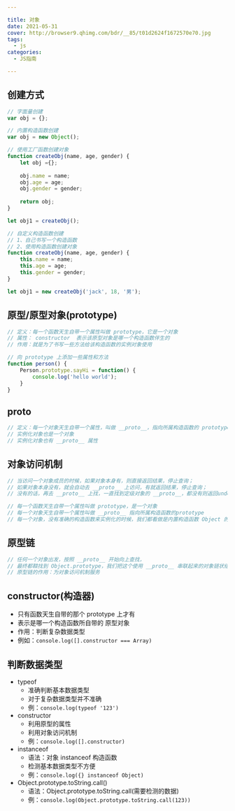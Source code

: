 ```yaml
---

title: 对象
date: 2021-05-31
cover: http://browser9.qhimg.com/bdr/__85/t01d2624f1672570e70.jpg
tags:
  - js
categories:
  - JS指南

---
```


## 创建方式

```javascript
// 字面量创建
var obj = {};

// 内置构造函数创建
var obj = new Object();

// 使用工厂函数创建对象
function createObj(name, age, gender) {
    let obj ={};
    
    obj.name = name;
    obj.age = age;
    obj.gender = gender;
    
    return obj;
}

let obj1 = createObj();

// 自定义构造函数创建
// 1、自己书写一个构造函数
// 2、使用构造函数创建对象
function createObj(name, age, gender) {    
    this.name = name;
    this.age = age;
    this.gender = gender;
}

let obj1 = new createObj('jack', 18, '男');
```

## 原型/原型对象(prototype)

```javascript
// 定义：每一个函数天生自带一个属性叫做 prototype，它是一个对象
// 属性： constructor  表示该原型对象是哪一个构造函数伴生的
// 作用：就是为了书写一些方法给该构造函数的实例对象使用

// 向 prototype 上添加一些属性和方法
function person() {
    Person.prototype.sayHi = function() {
        console.log('hello world');
    }
}
```

## __proto__

```javascript
// 定义：每一个对象天生自带一个属性，叫做 __proto__，指向所属构造函数的 prototype
// 实例化对象也是一个对象
// 实例化对象也有 __proto__ 属性
```

## 对象访问机制

```javascript
// 当访问一个对象成员的时候，如果对象本身有，则直接返回结果，停止查询；
// 如果对象本身没有，就会自动去 __proto__ 上访问，有就返回结果，停止查询；
// 没有的话，再去 __proto__ 上找，一直找到定级对象的 __proto__，都没有则返回undefined

// 每一个函数天生自带一个属性叫做 prototype，是一个对象
// 每一个对象天生自带一个属性叫做 __proto__ 指向所属构造函数的prototype
// 每一个对象，没有准确的构造函数来实例化的时候，我们都看做是内置构造函数 Object 的实例
```

## 原型链

```javascript
// 任何一个对象出发，按照 __proto__ 开始向上查找，
// 最终都鞥找到 Object.prototype，我们把这个使用 __proto__ 串联起来的对象链状结构，叫做原型链
// 原型链的作用：为对象访问机制服务
```

## constructor(构造器)

+ 只有函数天生自带的那个 prototype 上才有
+ 表示是哪一个构造函数所自带的 原型对象
+ 作用：判断复杂数据类型
+ 例如：`console.log([].constructor === Array)`

## 判断数据类型

+ typeof
  + 准确判断基本数据类型
  + 对于复杂数据类型并不准确
  + 例：`console.log(typeof '123')`
+ constructor 
  + 利用原型的属性
  + 利用对象访问机制
  + 例：`console.log([].constructor)`
+ instanceof
  + 语法：对象 instanceof 构造函数
  + 检测基本数据类型不方便
  + 例：`console.log({} instanceof Object)`
+ Object.prototype.toString.call()
  + 语法：Object.prototype.toString.call(需要检测的数据)
  + 例：`console.log(Object.prototype.toString.call(123))`